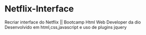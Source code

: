 # Netflix-Interface
Recriar interface do Netflix || Bootcamp Html Web Developer da dio
Desenvolvido em html,css,javascript e uso de plugins jquery
